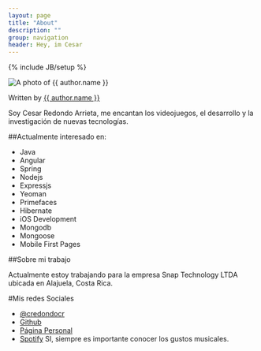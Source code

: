 ```yaml
---
layout: page
title: "About"
description: ""
group: navigation
header: Hey, im Cesar
---
```

{% include JB/setup %}


<span>
    <!-- Mugshot. -->
<img src="{{ 'credondocr@gmail.com' | to_gravatar }}" alt="A photo of {{ author.name }}" />

<!-- Personal Info. -->
Written by <a href="{{ author.web }}" target="_blank">{{ author.name }}</a>
</span>


Soy Cesar Redondo Arrieta, me encantan los videojuegos, el desarrollo y la investigación de nuevas tecnologías.

##Actualmente interesado en:
- Java
- Angular
- Spring
- Nodejs
- Expressjs
- Yeoman
- Primefaces
- Hibernate
- iOS Development
- Mongodb
- Mongoose
- Mobile First Pages

##Sobre mi trabajo

Actualmente estoy trabajando para la empresa Snap Technology LTDA ubicada en Alajuela, Costa Rica.



#Mis redes Sociales
- [@credondocr](http://twitter.com/credondocr)
- [Github](http://github.com/credondocr)
- [Página Personal](http://www.redondocr.com)
- [Spotify](https://play.spotify.com/user/1210020668) SI, siempre es importante conocer los gustos musicales.